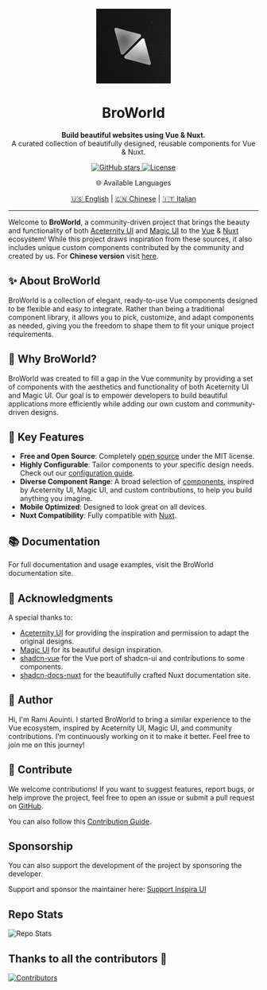 <p align="center">
  <a href="https://github.com/unovue/inspira-ui">
    <img src="./logo.png" alt="Logo" width="150" />
  </a>
</p>
<h1 align="center">
  BroWorld
</h1>
<p align="center">
  <b>Build beautiful websites using Vue & Nuxt.</b><br>
  A curated collection of beautifully designed, reusable components for Vue & Nuxt.
</p>

<p align="center">
  <a href="https://github.com/unovue/inspira-ui/stargazers">
    <img alt="GitHub stars" src="https://img.shields.io/github/stars/unovue/inspira-ui?style=social">
  </a>
  <a href="https://github.com/unovue/inspira-ui/blob/main/LICENSE.md">
    <img alt="License" src="https://img.shields.io/badge/License-MIT-yellow.svg">
  </a>  
</p>

<p align="center">🌐 Available Languages</h2>

<p align="center">
  <a href="README.md">🇺🇸 English</a> |
  <a href="README_CN.md">🇨🇳 Chinese</a> |
  <a href="README_IT.md">🇮🇹 Italian</a>
</p>

---

Welcome to **BroWorld**, a community-driven project that brings the beauty and functionality of both [Aceternity UI](https://ui.aceternity.com) and [Magic UI](https://magicui.design) to the [Vue](https://vuejs.org) & [Nuxt](https://nuxt.com) ecosystem! While this project draws inspiration from these sources, it also includes unique custom components contributed by the community and created by us.
For **Chinese version** visit [here](README_CN.md).

## ✨ About BroWorld

BroWorld is a collection of elegant, ready-to-use Vue components designed to be flexible and easy to integrate. Rather than being a traditional component library, it allows you to pick, customize, and adapt components as needed, giving you the freedom to shape them to fit your unique project requirements.

## 🚀 Why BroWorld?

BroWorld was created to fill a gap in the Vue community by providing a set of components with the aesthetics and functionality of both Aceternity UI and Magic UI. Our goal is to empower developers to build beautiful applications more efficiently while adding our own custom and community-driven designs.

## 🎯 Key Features

- **Free and Open Source**: Completely [open source](https://github.com/unovue/inspira-ui) under the MIT license.
- **Highly Configurable**: Tailor components to your specific design needs. Check out our [configuration guide](/api/configuration).
- **Diverse Component Range**: A broad selection of [components](/components), inspired by Aceternity UI, Magic UI, and custom contributions, to help you build anything you imagine.
- **Mobile Optimized**: Designed to look great on all devices.
- **Nuxt Compatibility**: Fully compatible with [Nuxt](https://nuxt.com).

## 📚 Documentation

For full documentation and usage examples, visit the BroWorld documentation site.

## 🙏 Acknowledgments

A special thanks to:

- [Aceternity UI](https://ui.aceternity.com) for providing the inspiration and permission to adapt the original designs.
- [Magic UI](https://magicui.design) for its beautiful design inspiration.
- [shadcn-vue](https://www.shadcn-vue.com) for the Vue port of shadcn-ui and contributions to some components.
- [shadcn-docs-nuxt](https://github.com/ZTL-UwU/shadcn-docs-nuxt) for the beautifully crafted Nuxt documentation site.

## 👤 Author

Hi, I'm Rami Aouinti. I started BroWorld to bring a similar experience to the Vue ecosystem, inspired by Aceternity UI, Magic UI, and community contributions. I'm continuously working on it to make it better. Feel free to join me on this journey!

## 🌟 Contribute

We welcome contributions! If you want to suggest features, report bugs, or help improve the project, feel free to open an issue or submit a pull request on [GitHub](https://github.com/unovue/inspira-ui).

You can also follow this [Contribution Guide](https://inspira-ui.com/getting-started/contribution).

## Sponsorship

You can also support the development of the project by sponsoring the developer.

Support and sponsor the maintainer here: [Support Inspira UI](https://github.com/sponsors/rahul-vashishtha)

## Repo Stats

![Repo Stats](https://repobeats.axiom.co/api/embed/da99e5e9c8ddaaff68b7f57b56ae21d5e0ea2ed2.svg "Repobeats analytics image")

## Thanks to all the contributors 🙏

[![Contributors](https://contrib.rocks/image?repo=unovue/inspira-ui)](https://github.com/unovue/inspira-ui/graphs/contributors)
